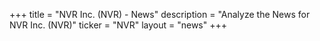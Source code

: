+++
title = "NVR Inc. (NVR) - News"
description = "Analyze the News for NVR Inc. (NVR)"
ticker = "NVR"
layout = "news"
+++

